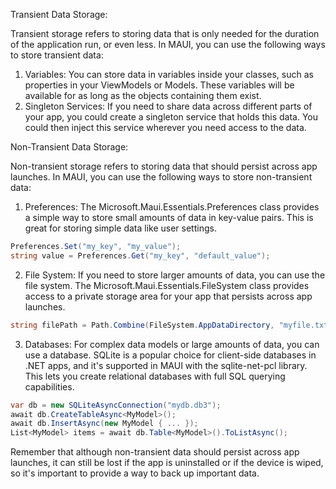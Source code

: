 Transient Data Storage:

Transient storage refers to storing data that is only needed for the duration of the application run, or even less. In MAUI, you can use the following ways to store transient data:

1. Variables: You can store data in variables inside your classes, such as properties in your ViewModels or Models. These variables will be available for as long as the objects containing them exist.
2. Singleton Services: If you need to share data across different parts of your app, you could create a singleton service that holds this data. You could then inject this service wherever you need access to the data.

Non-Transient Data Storage:

Non-transient storage refers to storing data that should persist across app launches. In MAUI, you can use the following ways to store non-transient data:

1. Preferences: The Microsoft.Maui.Essentials.Preferences class provides a simple way to store small amounts of data in key-value pairs. This is great for storing simple data like user settings.

```cs
Preferences.Set("my_key", "my_value");
string value = Preferences.Get("my_key", "default_value");
```

2. File System: If you need to store larger amounts of data, you can use the file system. The Microsoft.Maui.Essentials.FileSystem class provides access to a private storage area for your app that persists across app launches.
```cs
string filePath = Path.Combine(FileSystem.AppDataDirectory, "myfile.txt");  File.WriteAllText(filePath, "Hello, world!");
```

3. Databases: For complex data models or large amounts of data, you can use a database. SQLite is a popular choice for client-side databases in .NET apps, and it's supported in MAUI with the sqlite-net-pcl library. This lets you create relational databases with full SQL querying capabilities.
```cs
var db = new SQLiteAsyncConnection("mydb.db3");
await db.CreateTableAsync<MyModel>();
await db.InsertAsync(new MyModel { ... });
List<MyModel> items = await db.Table<MyModel>().ToListAsync();
```

Remember that although non-transient data should persist across app launches, it can still be lost if the app is uninstalled or if the device is wiped, so it's important to provide a way to back up important data.